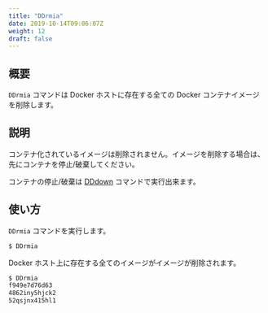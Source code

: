 ```yaml
---
title: "DDrmia"
date: 2019-10-14T09:06:07Z
weight: 12
draft: false
---
```


## 概要
``DDrmia`` コマンドは Docker ホストに存在する全ての Docker コンテナイメージを削除します。

## 説明
コンテナ化されているイメージは削除されません。イメージを削除する場合は、先にコンテナを停止/破棄してください。

コンテナの停止/破棄は [DDdown](../dddown) コマンドで実行出来ます。

## 使い方

``DDrmia`` コマンドを実行します。

```bash
$ DDrmia
```

Docker ホスト上に存在する全てのイメージがイメージが削除されます。

```bash
$ DDrmia
f949e7d76d63
4862iny5hjck2
52qsjnx415hl1
```

